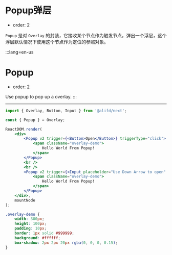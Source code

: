 # Popup弹层

-   order: 2

`Popup` 是对 `Overlay` 的封装，它接收某个节点作为触发节点，弹出一个浮层，这个浮层默认情况下使用这个节点作为定位的参照对象。

:::lang=en-us

# Popup

-   order: 2

Use popup to pop up a overlay.
:::

---

````jsx
import { Overlay, Button, Input } from '@alifd/next';

const { Popup } = Overlay;

ReactDOM.render(
    <div>
        <Popup v2 trigger={<Button>Open</Button>} triggerType="click">
            <span className="overlay-demo">
                Hello World From Popup!
            </span>
        </Popup>
        <br />
        <br />
        <Popup v2 trigger={<Input placeholder="Use Down Arrow to open" />} triggerType="click" triggerClickKeycode={[32,40]}>
            <span className="overlay-demo">
                Hello World From Popup!
            </span>
        </Popup>
    </div>,
    mountNode
);
````

```css
.overlay-demo {
    width: 300px;
    height: 100px;
    padding: 10px;
    border: 1px solid #999999;
    background: #ffffff;
    box-shadow: 2px 2px 20px rgba(0, 0, 0, 0.15);
}
```
